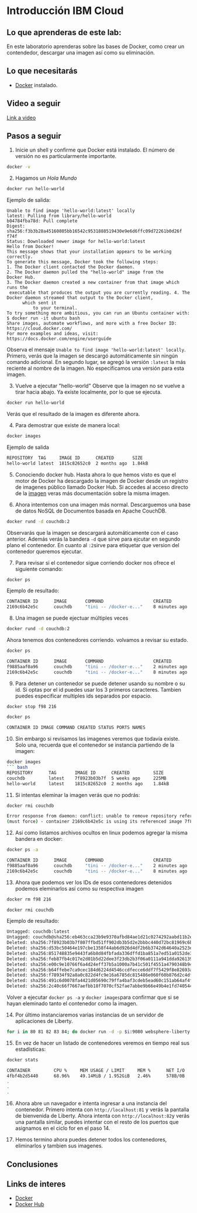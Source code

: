 # Introducción IBM Cloud
## Lo que aprenderas de este lab:
En este laboratorio aprenderas sobre las bases de Docker, como crear un contendedor, descargar una imagen así como su eliminación.
## Lo que necesitarás
- [Docker](https://www.docker.com) instalado.
## Video a seguir
[Link a video](https://ibm.ent.box.com/file/869503443926)
## Pasos a seguir
1. Inicie un shell y confirme que Docker está instalado. El número de versión no es particularmente importante.
```bash
docker -v
```
2. Hagamos un *Hola Mundo*
```bash
docker run hello-world
```
Ejemplo de salida:
```
Unable to find image 'hello-world:latest' locally
latest: Pulling from library/hello-world
b04784fba78d: Pull complete
Digest: sha256:f3b3b28a45160805bb16542c9531888519430e9e6d6ffc09d72261b0d26f f74f
Status: Downloaded newer image for hello-world:latest
Hello from Docker!
This message shows that your installation appears to be working correctly.
To generate this message, Docker took the following steps:
1. The Docker client contacted the Docker daemon.
2. The Docker daemon pulled the "hello-world" image from the
Docker Hub.
3. The Docker daemon created a new container from that image which
runs the
 executable that produces the output you are currently reading. 4. The Docker daemon streamed that output to the Docker client,
      which sent it
          to your terminal.
To try something more ambitious, you can run an Ubuntu container with:
$ docker run -it ubuntu bash
Share images, automate workflows, and more with a free Docker ID: https://cloud.docker.com/
For more examples and ideas, visit: https://docs.docker.com/engine/userguide
```
Observa el mensaje `Unable to find image 'hello-world:latest' locally`. 
Primero, verás que la imagen se descargó automáticamente sin ningún comando adicional. En segundo lugar, 
se agregó la versión `:latest` la más reciente al nombre de la imagen. No especificamos una versión para esta imagen.

3. Vuelve a ejecutar "hello-world" Observe que la imagen no se vuelve a tirar hacia abajo. Ya existe localmente, por lo que se ejecuta.
```bash
docker run hello-world
```
Verás que el resultado de la imagen es diferente ahora.

4. Para demostrar que existe de manera local:
```bash
docker images
```
Ejemplo de salida
```bash
REPOSITORY  TAG     IMAGE ID      CREATED       SIZE 
hello-world latest  1815c82652c0  2 months ago  1.84kB
```
5. Conociendo docker hub.
Hasta ahora lo que hemos visto es que el motor de Docker ha descargado la imagen de Docker desde un registro de imagenes público llamado Docker Hub.
Si accedes al acceso directo de la [imagen](https://hub.docker.com/_/hello-world/) veras más documentación sobre la misma imagen.

6. Ahora intentemos con una imagen más normal. Descarguemos una base de datos NoSQL de Documentos basada en Apache CouchDB.
```bash
docker rund -d couchdb:2
```
Observarás que la imagen se descargará automáticamente con el caso anterior. Además verás la bandera `-d` que sirve para ejcutar en segundo plano el contenedor. 
En cuanto al `:2`sirve para etiquetar que version del contenedor queremos ejecutar. 

7. Para revisar si el contenedor sigue corriendo docker nos ofrece el siguiente comando:
```bash
docker ps
```
Ejemplo de resultado:
```bash
CONTAINER ID      IMAGE       COMMAND                   CREATED         STATUS        PORTS       NAMES
2169c6b42e5c      couchdb     "tini -- /docker-e..."    8 minutes ago   Up 8 minutes  5984/tcp    nervous_poincare
```
8. Una imagen se puede ejectuar múltiples veces
```bash
docker rund -d couchdb:2
```
Ahora tenemos dos contenedores corriendo. volvamos a revisar su estado.
```bash
docker ps
```
```bash
CONTAINER ID      IMAGE       COMMAND                   CREATED         STATUS        PORTS       NAMES
f9885aaf0a96      couchdb     "tini -- /docker-e..."    2 minutes ago   Up 2 minutes  5984/tcp    brave_booth
2169c6b42e5c      couchdb     "tini -- /docker-e..."    8 minutes ago   Up 8 minutes  5984/tcp    nervous_poincare
```
9. Para detener un contenedor se puede detener usando su nombre o su id. Si optas por el id puedes usar los 3 primeros caracteres.
Tambien puedes especificar multiples ids separados por espacio.
```bash
docker stop f98 216
```
```bash
docker ps
```
```bash
CONTAINER ID IMAGE COMMAND CREATED STATUS PORTS NAMES
```
10. Sin embargo si revisamos las imagenes veremos que todavía existe. Solo una, recuerda que el contenedor se instancia partiendo de la imagen:
```bash
docker images
``` bash
REPOSITORY      TAG       IMAGE ID      CREATED         SIZE
couchdb         latest    7f8923b03b7f  5 weeks ago     225MB
hello-world     latest    1815c82652c0  2 months ago    1.84kB
```
11. Si intentas eleminar la imagen verás que no podrás:
```bash
docker rmi couchdb
```
```bash
Error response from daemon: conflict: unable to remove repository reference "couchdb" 
(must force) - container 2169c6b42e5c is using its referenced image 7f8923b03b7f
```
12. Así como listamos archivos ocultos en linux podemos agregar la misma bandera en docker:
```bash
docker ps -a
```
```bash
CONTAINER ID      IMAGE       COMMAND                   CREATED         STATUS                NAMES
f9885aaf0a96      couchdb     "tini -- /docker-e..."    2 minutes ago   Exited 2 minutes ago  brave_booth
2169c6b42e5c      couchdb     "tini -- /docker-e..."    8 minutes ago   Exited 4 minutes ago  nervous_poincare
```
13. Ahora que podemos ver los IDs de esos contenedores detenidos podemos eleminarlos así como su respectiva imagen
```bash
docker rm f98 216
```
```bash
docker rmi couchdb
```
Ejemplo de resultado:
```bash
Untagged: couchdb:latest
Untagged: couchdb@sha256:eb463cca23b9e9370afbd84ae1d21c0274292aabd11b2e5b904d 4be2899141ff
Deleted: sha256:7f8923b03b7f807ffbd51ff902db3b5d2e2bbbc440d72bc81969c6b05631 7c8a
Deleted: sha256:d53bc50464e197cbe1358f44ab6d926d4df2b6b3742d64640a2523e46401 04c4
Deleted: sha256:851748835e9443fa6b8d84fbfada336dffd1ba851a7ed51a0152de3e3115 b693
Deleted: sha256:feb87fb4c017e2d01b5d22dee3f23db2b3f06a0111a941dda926139edc02 7c8e
Deleted: sha256:e00c9e10766f6a4d24eff37b5a1000a7b41c501f4551a4790348b94ff179 ca53
Deleted: sha256:b64ffebe7ca9cec184d6224d4546ccdfecce6ddf7f5429f8e82693a8372c f599
Deleted: sha256:f78934f92a8a0c822d4fc9e16a6785dc815486e060f60b876d2c4df19255 84d8
Deleted: sha256:491c6d0078fa4421d05690c79ffa4baf3cdeb5ead60c151ab64af4fb6d4d 93dc
Deleted: sha256:2c40c66f7667aefbb18f7070cf52fae7abbe9b66e49b4e1fd740544e7cea ebdc 
```
Volver a ejecutar `docker ps -a` y `docker images`para confirmar que si se hayan eleminado tanto el contenedor como la imagen.

14. Por último instanciaremos varias instancias de un servidor de aplicaciones de Liberty.
```bash
for i in 80 81 82 83 84; do docker run -d -p $i:9080 websphere-liberty:webProfile7 ; done
```
15. En vez de hacer un listado de contenedores veremos en tiempo real sus estadísticas:
```bash
docker stats
```
```bash
CONTAINER         CPU %     MEM USAGE / LIMIT     MEM %      NET I/O        BLOCK I/O     PIDS 
4fbf4b2d5440      68.96%    49.14MiB / 1.952GiB   2.46%      578B/0B        0B / 766kB    35
.
.
.
```
16. Ahora abre un navegador e intenta ingresar a una instancia del contenedor.
Primero intenta con `http://localhost:81` y verás la pantalla de bienvenida de Liberty.
Ahora intenta con `http://localhost:82`y verás una pantalla similar, puedes intentar con el resto de los puertos que asignamos en el ciclo for en el paso 14.

17. Hemos termino ahora puedes detener todos los contenedores, eliminarlos y tambien sus imagenes.
## Conclusiones

## Links de interes
- [Docker](https://www.docker.com)
- [Docker Hub](https://hub.docker.com)
